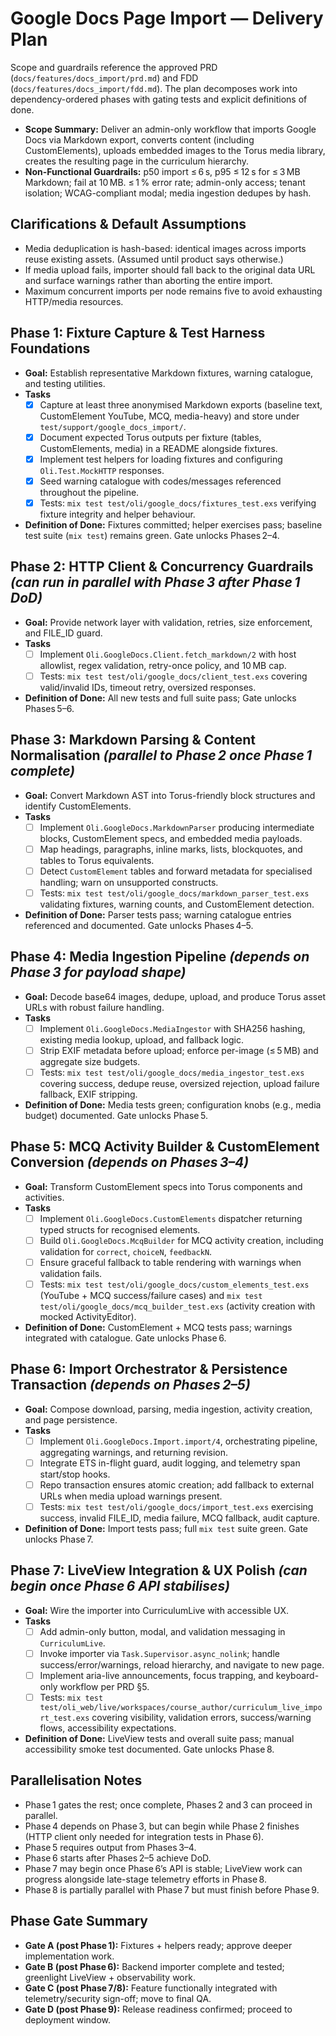 # Google Docs Page Import — Delivery Plan

Scope and guardrails reference the approved PRD (`docs/features/docs_import/prd.md`) and FDD (`docs/features/docs_import/fdd.md`). The plan decomposes work into dependency-ordered phases with gating tests and explicit definitions of done.

- **Scope Summary:** Deliver an admin-only workflow that imports Google Docs via Markdown export, converts content (including CustomElements), uploads embedded images to the Torus media library, creates the resulting page in the curriculum hierarchy.
- **Non-Functional Guardrails:** p50 import ≤ 6 s, p95 ≤ 12 s for ≤ 3 MB Markdown; fail at 10 MB. ≤ 1 % error rate; admin-only access; tenant isolation; WCAG-compliant modal; media ingestion dedupes by hash.

## Clarifications & Default Assumptions
- Media deduplication is hash-based: identical images across imports reuse existing assets. (Assumed until product says otherwise.)
- If media upload fails, importer should fall back to the original data URL and surface warnings rather than aborting the entire import.
- Maximum concurrent imports per node remains five to avoid exhausting HTTP/media resources.

## Phase 1: Fixture Capture & Test Harness Foundations
- **Goal:** Establish representative Markdown fixtures, warning catalogue, and testing utilities.
- **Tasks**
  - [x] Capture at least three anonymised Markdown exports (baseline text, CustomElement YouTube, MCQ, media-heavy) and store under `test/support/google_docs_import/`.
  - [x] Document expected Torus outputs per fixture (tables, CustomElements, media) in a README alongside fixtures.
  - [x] Implement test helpers for loading fixtures and configuring `Oli.Test.MockHTTP` responses.
  - [x] Seed warning catalogue with codes/messages referenced throughout the pipeline.
  - [x] Tests: `mix test test/oli/google_docs/fixtures_test.exs` verifying fixture integrity and helper behaviour.
- **Definition of Done:** Fixtures committed; helper exercises pass; baseline test suite (`mix test`) remains green. Gate unlocks Phases 2–4.

## Phase 2: HTTP Client & Concurrency Guardrails *(can run in parallel with Phase 3 after Phase 1 DoD)*
- **Goal:** Provide network layer with validation, retries, size enforcement, and FILE_ID guard.
- **Tasks**
  - [ ] Implement `Oli.GoogleDocs.Client.fetch_markdown/2` with host allowlist, regex validation, retry-once policy, and 10 MB cap.
  - [ ] Tests: `mix test test/oli/google_docs/client_test.exs` covering valid/invalid IDs, timeout retry, oversized responses.
- **Definition of Done:** All new tests and full suite pass; Gate unlocks Phases 5–6.

## Phase 3: Markdown Parsing & Content Normalisation *(parallel to Phase 2 once Phase 1 complete)*
- **Goal:** Convert Markdown AST into Torus-friendly block structures and identify CustomElements.
- **Tasks**
  - [ ] Implement `Oli.GoogleDocs.MarkdownParser` producing intermediate blocks, CustomElement specs, and embedded media payloads.
  - [ ] Map headings, paragraphs, inline marks, lists, blockquotes, and tables to Torus equivalents.
  - [ ] Detect `CustomElement` tables and forward metadata for specialised handling; warn on unsupported constructs.
  - [ ] Tests: `mix test test/oli/google_docs/markdown_parser_test.exs` validating fixtures, warning counts, and CustomElement detection.
- **Definition of Done:** Parser tests pass; warning catalogue entries referenced and documented. Gate unlocks Phases 4–5.

## Phase 4: Media Ingestion Pipeline *(depends on Phase 3 for payload shape)*
- **Goal:** Decode base64 images, dedupe, upload, and produce Torus asset URLs with robust failure handling.
- **Tasks**
  - [ ] Implement `Oli.GoogleDocs.MediaIngestor` with SHA256 hashing, existing media lookup, upload, and fallback logic.
  - [ ] Strip EXIF metadata before upload; enforce per-image (≤ 5 MB) and aggregate size budgets.
  - [ ] Tests: `mix test test/oli/google_docs/media_ingestor_test.exs` covering success, dedupe reuse, oversized rejection, upload failure fallback, EXIF stripping.
- **Definition of Done:** Media tests green; configuration knobs (e.g., media budget) documented. Gate unlocks Phase 5.

## Phase 5: MCQ Activity Builder & CustomElement Conversion *(depends on Phases 3–4)*
- **Goal:** Transform CustomElement specs into Torus components and activities.
- **Tasks**
  - [ ] Implement `Oli.GoogleDocs.CustomElements` dispatcher returning typed structs for recognised elements.
  - [ ] Build `Oli.GoogleDocs.McqBuilder` for MCQ activity creation, including validation for `correct`, `choiceN`, `feedbackN`.
  - [ ] Ensure graceful fallback to table rendering with warnings when validation fails.
  - [ ] Tests: `mix test test/oli/google_docs/custom_elements_test.exs` (YouTube + MCQ success/failure cases) and `mix test test/oli/google_docs/mcq_builder_test.exs` (activity creation with mocked ActivityEditor).
- **Definition of Done:** CustomElement + MCQ tests pass; warnings integrated with catalogue. Gate unlocks Phase 6.

## Phase 6: Import Orchestrator & Persistence Transaction *(depends on Phases 2–5)*
- **Goal:** Compose download, parsing, media ingestion, activity creation, and page persistence.
- **Tasks**
  - [ ] Implement `Oli.GoogleDocs.Import.import/4`, orchestrating pipeline, aggregating warnings, and returning revision.
  - [ ] Integrate ETS in-flight guard, audit logging, and telemetry span start/stop hooks.
  - [ ] Repo transaction ensures atomic creation; add fallback to external URLs when media upload warnings present.
  - [ ] Tests: `mix test test/oli/google_docs/import_test.exs` exercising success, invalid FILE_ID, media failure, MCQ fallback, audit capture.
- **Definition of Done:** Import tests pass; full `mix test` suite green. Gate unlocks Phase 7.

## Phase 7: LiveView Integration & UX Polish *(can begin once Phase 6 API stabilises)*
- **Goal:** Wire the importer into CurriculumLive with accessible UX.
- **Tasks**
  - [ ] Add admin-only button, modal, and validation messaging in `CurriculumLive`.
  - [ ] Invoke importer via `Task.Supervisor.async_nolink`; handle success/error/warnings, reload hierarchy, and navigate to new page.
  - [ ] Implement aria-live announcements, focus trapping, and keyboard-only workflow per PRD §5.
  - [ ] Tests: `mix test test/oli_web/live/workspaces/course_author/curriculum_live_import_test.exs` covering visibility, validation errors, success/warning flows, accessibility expectations.
- **Definition of Done:** LiveView tests and overall suite pass; manual accessibility smoke test documented. Gate unlocks Phase 8.

## Parallelisation Notes
- Phase 1 gates the rest; once complete, Phases 2 and 3 can proceed in parallel.
- Phase 4 depends on Phase 3, but can begin while Phase 2 finishes (HTTP client only needed for integration tests in Phase 6).
- Phase 5 requires output from Phases 3–4.
- Phase 6 starts after Phases 2–5 achieve DoD.
- Phase 7 may begin once Phase 6’s API is stable; LiveView work can progress alongside late-stage telemetry efforts in Phase 8.
- Phase 8 is partially parallel with Phase 7 but must finish before Phase 9.

## Phase Gate Summary
- **Gate A (post Phase 1):** Fixtures + helpers ready; approve deeper implementation work.
- **Gate B (post Phase 6):** Backend importer complete and tested; greenlight LiveView + observability work.
- **Gate C (post Phase 7/8):** Feature functionally integrated with telemetry/security sign-off; move to final QA.
- **Gate D (post Phase 9):** Release readiness confirmed; proceed to deployment window.
